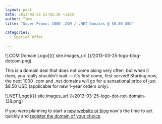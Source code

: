 ```yaml
---
layout: post
date: 2013-03-25 23:01:36 +1200
author: Timo
title: "Super Promo: 1000 .COM / .NET Domains @ $8.50 USD"

categories:
  - Special Offer

---
```


![.COM Domain Logo]({{ site.images_url }}/2013-03-25-logo-blog-dotcom.png)

This is a domain deal that does not come along very often, but when it does, you really shouldn't wait &mdash; it's first come, first served! Starting now, the next 1000 .com and .net domains will go for a sensational price of just $8.50 USD (applicable for new 1-year orders only).

![.NET Logo]({{ site.images_url }}/2013-03-25-logo-dot-net-domain-128.png)

If you were planning to start a [new website or blog](https://iwantmyname.com/services) now's the time to act quickly and [register the domain of your choice](https://iwantmyname.com).
